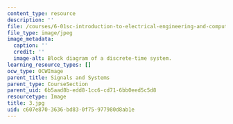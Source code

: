 ```yaml
---
content_type: resource
description: ''
file: /courses/6-01sc-introduction-to-electrical-engineering-and-computer-science-i-spring-2011/c607e8703636bd830f75977980d8ab1e_3.jpg
file_type: image/jpeg
image_metadata:
  caption: ''
  credit: ''
  image-alt: Block diagram of a discrete-time system.
learning_resource_types: []
ocw_type: OCWImage
parent_title: Signals and Systems
parent_type: CourseSection
parent_uid: 6b5aad8b-edd8-1cc6-cd71-6bb0eed5c5d8
resourcetype: Image
title: 3.jpg
uid: c607e870-3636-bd83-0f75-977980d8ab1e
---
```

